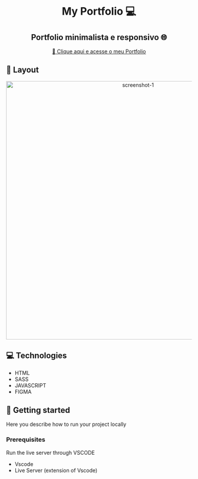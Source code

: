 
<h1 align="center" style="font-weight: bold;">My Portfolio 💻</h1>

<p align="center">
    <h2 align="center">Portfolio minimalista e responsivo 🌐</h2>
</p>

<p align="center">
     <a href="https://victorgs.netlify.app">📱 Clique aqui e acesse o meu Portfolio</a>
</p>

<h2 id="layout">🎨 Layout</h2>

<p align="center">
    <img src="https://cdn.discordapp.com/attachments/1223792859900284960/1227441671877296138/asd.png?ex=66286b23&is=6615f623&hm=17bc22759fa5c54cb888c6b0fc1d0dc9511fafcb0c4cba32f80088423dd31c1c&" alt="screenshot-1" width="700px">
</p>

<h2 id="technologies">💻 Technologies</h2>

- HTML
- SASS
- JAVASCRIPT
- FIGMA

<h2 id="started">🚀 Getting started</h2>

Here you describe how to run your project locally

<h3>Prerequisites</h3>

Run the live server through VSCODE

- Vscode
- Live Server (extension of Vscode)
